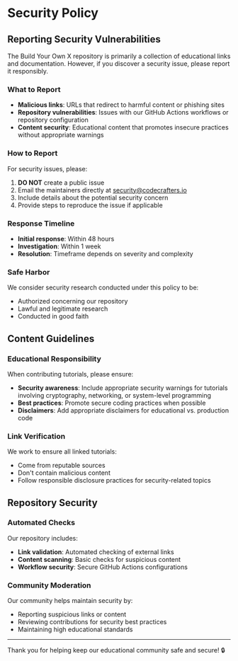 # Security Policy

## Reporting Security Vulnerabilities

The Build Your Own X repository is primarily a collection of educational links and documentation. However, if you discover a security issue, please report it responsibly.

### What to Report

- **Malicious links**: URLs that redirect to harmful content or phishing sites
- **Repository vulnerabilities**: Issues with our GitHub Actions workflows or repository configuration
- **Content security**: Educational content that promotes insecure practices without appropriate warnings

### How to Report

For security issues, please:

1. **DO NOT** create a public issue
2. Email the maintainers directly at security@codecrafters.io
3. Include details about the potential security concern
4. Provide steps to reproduce the issue if applicable

### Response Timeline

- **Initial response**: Within 48 hours
- **Investigation**: Within 1 week  
- **Resolution**: Timeframe depends on severity and complexity

### Safe Harbor

We consider security research conducted under this policy to be:
- Authorized concerning our repository
- Lawful and legitimate research
- Conducted in good faith

## Content Guidelines

### Educational Responsibility

When contributing tutorials, please ensure:

- **Security awareness**: Include appropriate security warnings for tutorials involving cryptography, networking, or system-level programming
- **Best practices**: Promote secure coding practices when possible
- **Disclaimers**: Add appropriate disclaimers for educational vs. production code

### Link Verification

We work to ensure all linked tutorials:
- Come from reputable sources
- Don't contain malicious content
- Follow responsible disclosure practices for security-related topics

## Repository Security

### Automated Checks

Our repository includes:
- **Link validation**: Automated checking of external links
- **Content scanning**: Basic checks for suspicious content
- **Workflow security**: Secure GitHub Actions configurations

### Community Moderation

Our community helps maintain security by:
- Reporting suspicious links or content
- Reviewing contributions for security best practices
- Maintaining high educational standards

---

Thank you for helping keep our educational community safe and secure! 🔒